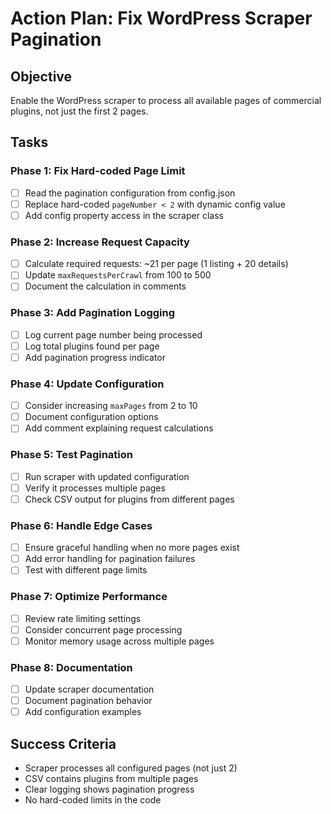 # Action Plan: Fix WordPress Scraper Pagination

## Objective
Enable the WordPress scraper to process all available pages of commercial plugins, not just the first 2 pages.

## Tasks

### Phase 1: Fix Hard-coded Page Limit
- [ ] Read the pagination configuration from config.json
- [ ] Replace hard-coded `pageNumber < 2` with dynamic config value
- [ ] Add config property access in the scraper class

### Phase 2: Increase Request Capacity
- [ ] Calculate required requests: ~21 per page (1 listing + 20 details)
- [ ] Update `maxRequestsPerCrawl` from 100 to 500
- [ ] Document the calculation in comments

### Phase 3: Add Pagination Logging
- [ ] Log current page number being processed
- [ ] Log total plugins found per page
- [ ] Add pagination progress indicator

### Phase 4: Update Configuration
- [ ] Consider increasing `maxPages` from 2 to 10
- [ ] Document configuration options
- [ ] Add comment explaining request calculations

### Phase 5: Test Pagination
- [ ] Run scraper with updated configuration
- [ ] Verify it processes multiple pages
- [ ] Check CSV output for plugins from different pages

### Phase 6: Handle Edge Cases
- [ ] Ensure graceful handling when no more pages exist
- [ ] Add error handling for pagination failures
- [ ] Test with different page limits

### Phase 7: Optimize Performance
- [ ] Review rate limiting settings
- [ ] Consider concurrent page processing
- [ ] Monitor memory usage across multiple pages

### Phase 8: Documentation
- [ ] Update scraper documentation
- [ ] Document pagination behavior
- [ ] Add configuration examples

## Success Criteria
- Scraper processes all configured pages (not just 2)
- CSV contains plugins from multiple pages
- Clear logging shows pagination progress
- No hard-coded limits in the code